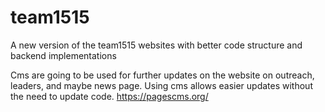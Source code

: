 # team1515
A new version of the team1515 websites with better code structure and backend implementations 

Cms are going to be used for further updates on the website on outreach, leaders, and maybe news page. Using cms allows easier updates without the need to update code.
https://pagescms.org/
